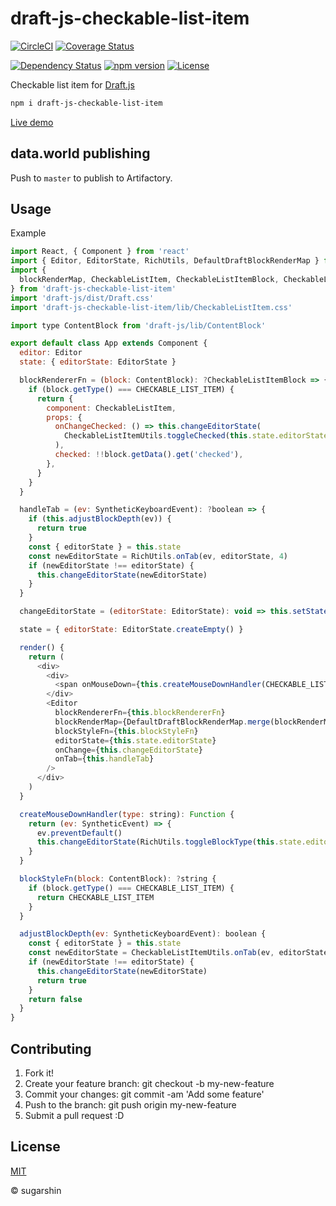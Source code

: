 # draft-js-checkable-list-item

[![CircleCI][circleci-image]][circleci-url]
[![Coverage Status][coveralls-image]][coveralls-url]

[![Dependency Status][david-image]][david-url]
[![npm version][npm-image]][npm-url]
[![License][license-image]][license-url]

Checkable list item for [Draft.js](https://github.com/facebook/draft-js)

```sh
npm i draft-js-checkable-list-item
```

[Live demo](https://sugarshin.github.io/draft-js-checkable-list-item/)

## data.world publishing

Push to `master` to publish to Artifactory.

## Usage

Example

```js
import React, { Component } from 'react'
import { Editor, EditorState, RichUtils, DefaultDraftBlockRenderMap } from 'draft-js'
import {
  blockRenderMap, CheckableListItem, CheckableListItemBlock, CheckableListItemUtils, CHECKABLE_LIST_ITEM
} from 'draft-js-checkable-list-item'
import 'draft-js/dist/Draft.css'
import 'draft-js-checkable-list-item/lib/CheckableListItem.css'

import type ContentBlock from 'draft-js/lib/ContentBlock'

export default class App extends Component {
  editor: Editor
  state: { editorState: EditorState }

  blockRendererFn = (block: ContentBlock): ?CheckableListItemBlock => {
    if (block.getType() === CHECKABLE_LIST_ITEM) {
      return {
        component: CheckableListItem,
        props: {
          onChangeChecked: () => this.changeEditorState(
            CheckableListItemUtils.toggleChecked(this.state.editorState, block)
          ),
          checked: !!block.getData().get('checked'),
        },
      }
    }
  }

  handleTab = (ev: SyntheticKeyboardEvent): ?boolean => {
    if (this.adjustBlockDepth(ev)) {
      return true
    }
    const { editorState } = this.state
    const newEditorState = RichUtils.onTab(ev, editorState, 4)
    if (newEditorState !== editorState) {
      this.changeEditorState(newEditorState)
    }
  }

  changeEditorState = (editorState: EditorState): void => this.setState({ editorState })

  state = { editorState: EditorState.createEmpty() }

  render() {
    return (
      <div>
        <div>
          <span onMouseDown={this.createMouseDownHandler(CHECKABLE_LIST_ITEM)}>✔</span>
        </div>
        <Editor
          blockRendererFn={this.blockRendererFn}
          blockRenderMap={DefaultDraftBlockRenderMap.merge(blockRenderMap)}
          blockStyleFn={this.blockStyleFn}
          editorState={this.state.editorState}
          onChange={this.changeEditorState}
          onTab={this.handleTab}
        />
      </div>
    )
  }

  createMouseDownHandler(type: string): Function {
    return (ev: SyntheticEvent) => {
      ev.preventDefault()
      this.changeEditorState(RichUtils.toggleBlockType(this.state.editorState, type))
    }
  }

  blockStyleFn(block: ContentBlock): ?string {
    if (block.getType() === CHECKABLE_LIST_ITEM) {
      return CHECKABLE_LIST_ITEM
    }
  }

  adjustBlockDepth(ev: SyntheticKeyboardEvent): boolean {
    const { editorState } = this.state
    const newEditorState = CheckableListItemUtils.onTab(ev, editorState, 4)
    if (newEditorState !== editorState) {
      this.changeEditorState(newEditorState)
      return true
    }
    return false
  }
}
```

## Contributing

1. Fork it!
2. Create your feature branch: git checkout -b my-new-feature
3. Commit your changes: git commit -am 'Add some feature'
4. Push to the branch: git push origin my-new-feature
5. Submit a pull request :D

## License

[MIT][license-url]

© sugarshin

[circleci-image]: https://circleci.com/gh/sugarshin/draft-js-checkable-list-item/tree/master.svg?style=svg&circle-token=b4cb74ab6a5a470fd7a6752d755ecb271db448e5
[circleci-url]: https://circleci.com/gh/sugarshin/draft-js-checkable-list-item/tree/master
[coveralls-image]: https://coveralls.io/repos/github/sugarshin/draft-js-checkable-list-item/badge.svg?branch=master
[coveralls-url]: https://coveralls.io/github/sugarshin/draft-js-checkable-list-item?branch=master
[npm-image]: https://img.shields.io/npm/v/draft-js-checkable-list-item.svg?style=flat-square
[npm-url]: https://www.npmjs.org/package/draft-js-checkable-list-item
[david-image]: https://david-dm.org/sugarshin/draft-js-checkable-list-item.svg?style=flat-square
[david-url]: https://david-dm.org/sugarshin/draft-js-checkable-list-item
[license-image]: https://img.shields.io/:license-mit-blue.svg?style=flat-square
[license-url]: https://sugarshin.mit-license.org/
